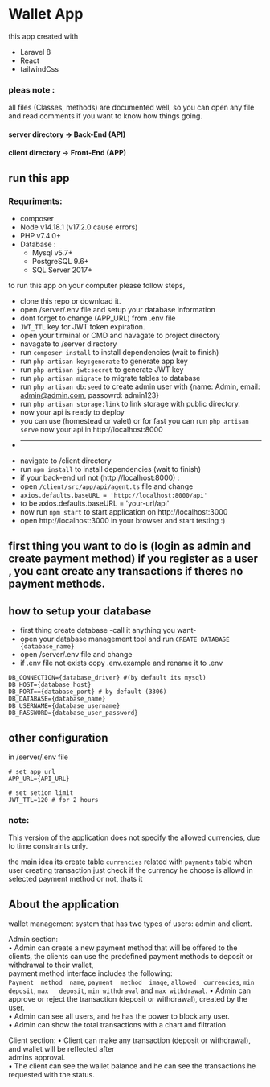# Wallet App
this app created with
* Laravel 8
* React <typescript>
* tailwindCss

### pleas note : 
all files (Classes, methods) are documented well,
so you can open any file and read comments if you want to know how things going.

#### server directory -> Back-End (API)
#### client directory -> Front-End (APP)

## run this app
  
  ### Requriments:
  * composer
  * Node v14.18.1 (v17.2.0 cause errors)
  * PHP v7.4.0+
  * Database :
    * Mysql v5.7+
    * PostgreSQL 9.6+
    * SQL Server 2017+
  
to run this app on your computer please follow steps,

* clone this repo or download it.
* open /server/.env file and setup your database information
* dont forget to change (APP_URL) from .env file
* `JWT_TTL` key for JWT token expiration.
* open your tirminal or CMD and navagate to project directory
* navagate to /server directory
* run `composer install` to install dependencies (wait to finish)
* run `php artisan key:generate` to generate app key
* run `php artisan jwt:secret` to generate JWT key
* run `php artisan migrate` to migrate tables to database
* run `php artisan db:seed` to create admin user with {name: Admin, email: admin@admin.com, passowrd: admin123}
* run `php artisan storage:link` to link storage with public directory.
* now your api is ready to deploy
* you can use (homestead or valet) or for fast you can run `php artisan serve` now your api in http://localhost:8000
* ----------------------
* navigate to /client directory
* run `npm install` to install dependencies (wait to finish)
* if your back-end url not (http://localhost:8000) :
* open `/client/src/app/api/agent.ts` file and change
* `axios.defaults.baseURL = 'http://localhost:8000/api'`
* to be axios.defaults.baseURL = 'your-url/api'
* now run `npm start` to start application on http://localhost:3000
* open http://localhost:3000 in your browser and start testing :)

  
first thing you want to do is (login as admin and create payment method)
if you register as a user , you cant create any transactions if theres no payment methods.
----------------------------

## how to setup your database
* first thing create database -call it anything you want- 
* open your database management tool and run `CREATE DATABASE {database_name}`
* open /server/.env file and change
* if .env file not exists copy .env.example and rename it to .env

```env
DB_CONNECTION={database_driver} #(by default its mysql)
DB_HOST={database_host}
DB_PORT=={database_port} # by default (3306)
DB_DATABASE={database_name}
DB_USERNAME={database_username}
DB_PASSWORD={database_user_password}
```

## other configuration

in /server/.env file

```env
# set app url
APP_URL={API_URL}

# set setion limit
JWT_TTL=120 # for 2 hours

```
 

### note:
This version of the application does not specify the allowed currencies,
due to time constraints only.

the main idea its create table `currencies` related with `payments` table
when user creating transaction just check if the currency he choose is allowd in selected payment method or not, thats it

## About the application
wallet management system that has two types of users: admin and client.  
  
Admin section:   
• Admin can create a new payment method that will be offered to the clients, the clients can 
use the predefined payment methods to deposit or withdrawal to their wallet,  
payment method interface includes the following:  
`Payment  method  name`,  `payment  method  image`, `allowed  currencies`, `min  deposit`, `max  
deposit`, `min withdrawal` and `max withdrawal`. 
• Admin can approve or reject the transaction (deposit or withdrawal), created by the user.  
• Admin can see all users, and he has the power to block any user.  
• Admin can show the total transactions with a chart and filtration.  
  
Client section:
• Client  can  make  any transaction  (deposit  or  withdrawal), and  wallet  will  be  reflected  after  
admins approval.  
• The client can see the wallet balance and he can see the transactions he requested with the 
status. 
